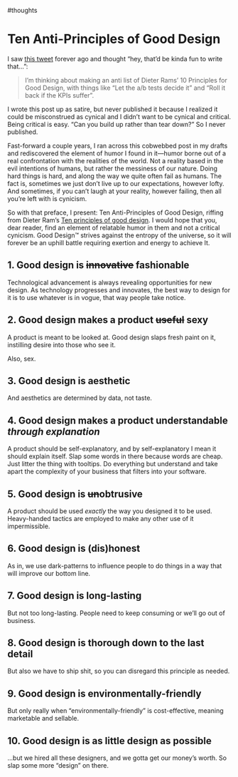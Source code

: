 #thoughts

# Ten Anti-Principles of Good Design

I saw [this tweet](https://twitter.com/johnnie/status/1030488024906313728?s=12) forever ago and thought “hey, that’d be kinda fun to write that...”:

> I’m thinking about making an anti list of Dieter Rams’ 10 Principles for Good Design, with things like “Let the a/b tests decide it” and “Roll it back if the KPIs suffer”.

I wrote this post up as satire, but never published it because I realized it could be misconstrued as cynical and I didn’t want to be cynical and critical. Being critical is easy. “Can you build up rather than tear down?” So I never published. 

Fast-forward a couple years, I ran across this cobwebbed post in my drafts and rediscovered the element of humor I found in it—humor borne out of a real confrontation with the realities of the world. Not a reality based in the evil intentions of humans, but rather the messiness of our nature. Doing hard things is hard, and along the way we quite often fail as humans. The fact is, sometimes we just don’t live up to our expectations, however lofty. And sometimes, if you can’t laugh at your reality, however failing, then all you’re left with is cynicism.

So with that preface, I present: Ten Anti-Principles of Good Design, riffing from Dieter Ram’s [Ten principles of good design](https://www.vitsoe.com/us/about/good-design). I would hope that you, dear reader, find an element of relatable humor in them and not a critical cynicism. Good Design™ strives against the entropy of the universe, so it will forever be an uphill battle requiring exertion and energy to achieve It.

## 1. Good design is ~~innovative~~ fashionable

Technological advancement is always revealing opportunities for new design. As technology progresses and innovates, the best way to design for it is to use whatever is in vogue, that way people take notice.

## 2. Good design makes a product ~~useful~~ sexy

A product is meant to be looked at. Good design slaps fresh paint on it, instilling desire into those who see it. 

Also, sex.

## 3. Good design is aesthetic

And aesthetics are determined by data, not taste. 

## 4. Good design makes a product understandable _through explanation_

A product should be self-explanatory, and by self-explanatory I mean it should explain itself. Slap some words in there because words are cheap. Just litter the thing with tooltips. Do everything but understand and take apart the complexity of your business that filters into your software.

## 5. Good design is ~~un~~obtrusive

A product should be used _exactly_ the way you designed it to be used. Heavy-handed tactics are employed to make any other use of it impermissible.

## 6. Good design is (dis)honest

As in, we use dark-patterns to influence people to do things in a way that will improve our bottom line.

## 7. Good design is long-lasting

But not too long-lasting. People need to keep consuming or we’ll go out of business.

## 8. Good design is thorough down to the last detail

But also we have to ship shit, so you can disregard this principle as needed.

## 9. Good design is environmentally-friendly

But only really when “environmentally-friendly” is cost-effective, meaning marketable and sellable.

## 10. Good design is as little design as possible

...but we hired all these designers, and we gotta get our money’s worth. So slap some more “design” on there.

